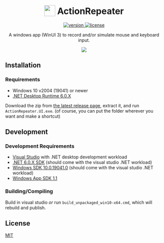 <div align="center">

<h1>
<img src="https://github.com/cyberrex5/ActionRepeater/blob/main/icon.png?raw=true" height=35 style="
position: relative;
top: 6px;
"/>
ActionRepeater
</h1>

<a href="https://github.com/cyberrex5/ActionRepeater/releases/latest">
    <img src="https://img.shields.io/github/v/release/cyberrex5/ActionRepeater?include_prereleases"
         alt="version" />
</a>
<a href="https://github.com/cyberrex5/ActionRepeater/blob/main/LICENSE">
    <img src="https://img.shields.io/github/license/cyberrex5/ActionRepeater?color=lightgrey"
         alt="license" />
</a>

<br/>

A windows app (WinUI 3) to record and/or simulate mouse and keyboard input.

![](https://github.com/cyberrex5/ActionRepeater/blob/4e93e87b990ef8dea6086a8d73526b03d70fe920/screenshots/0.2.0-alpha.png?raw=true)

</div>

## Installation

### Requirements

 - Windows 10 v2004 (19041) or newer
 - [.NET Desktop Runtime 6.0.X](https://dotnet.microsoft.com/en-us/download/dotnet/6.0)

Download the zip from [the latest release page](https://github.com/cyberrex5/ActionRepeater/releases/latest), extract it, and run `ActionRepeater.UI.exe`. (of course, you can put the folder wherever you want and make a shortcut)

## Development

### Development Requirements

 - [Visual Studio](https://visualstudio.microsoft.com/downloads/) with .NET desktop development workload
 - [.NET 6.0.X SDK](https://dotnet.microsoft.com/en-us/download/dotnet/6.0) (should come with the visual studio .NET workload)
 - [Windows SDK 10.0.19041.0](https://developer.microsoft.com/en-us/windows/downloads/sdk-archive/) (should come with the visual studio .NET workload)
 - [Windows App SDK 1.1](https://docs.microsoft.com/en-us/windows/apps/windows-app-sdk/downloads)

### Building/Compiling

Build in visual studio *or* run `build_unpackaged_win10-x64.cmd`, which will rebuild and publish.

## License

[MIT](https://github.com/cyberrex5/ActionRepeater/blob/main/LICENSE)
